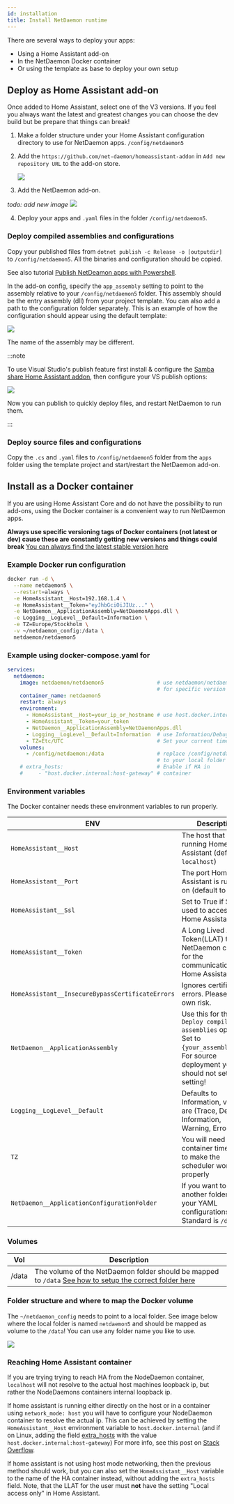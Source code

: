 ```yaml
---
id: installation
title: Install NetDaemon runtime
---
```


There are several ways to deploy your apps:

- Using a Home Assistant add-on
- In the NetDaemon Docker container
- Or using the template as base to deploy your own setup

## Deploy as Home Assistant add-on

Once added to Home Assistant, select one of the V3 versions. If you feel you always want the latest and greatest changes you can choose the dev build but be prepare that things can break!

1. Make a folder structure under your Home Assistant configuration directory to use for NetDaemon apps. `/config/netdaemon5`  
2. Add the `https://github.com/net-daemon/homeassistant-addon` in `Add new repository URL` to the add-on store.

    ![](/img/docs/started/newrepo.png)

3. Add the NetDaemon add-on.

_todo: add new image_
    ![](/img/docs/started/daemon3.png)

4. Deploy your apps and `.yaml` files in the folder `/config/netdaemon5`.

### Deploy compiled assemblies and configurations

Copy your published files from `dotnet publish -c Release -o [outputdir]` to `/config/netdaemon5`. All the binaries and configuration should be copied.

See also tutorial [Publish NetDeamon apps with Powershell](user/tutorials/publish_script.md).

In the add-on config, specify the `app_assembly` setting to point to the assembly relative to your `/config/netdaemon5` folder. This assembly should be the entry assembly (dll) from your project template. You can also add a path to the configuration folder separately. This is an example of how the configuration should appear using the default template:

![](/img/docs/started/daemon_addon_config.png)

The name of the assembly may be different.

:::note

To use Visual Studio's publish feature first install & configure the [Samba share Home Assistant addon](https://github.com/home-assistant/addons/blob/52bafd68185080e9b1a1d6b6c501ab96705d73f9/samba/DOCS.md), then configure your VS publish options:

![](/img/docs/started/vs_publish_config.jpg)

Now you can publish to quickly deploy files, and restart NetDaemon to run them.

:::

### Deploy source files and configurations

Copy the `.cs` and `.yaml` files to `/config/netdaemon5` folder from the `apps` folder using the template project and start/restart the NetDaemon add-on.

## Install as a Docker container

If you are using Home Assistant Core and do not have the possibility to run add-ons, using the Docker container is a convenient way to run NetDaemon apps.

**Always use specific versioning tags of Docker containers (not latest or dev) cause these are constantly getting new versions and things could break** [You can always find the latest stable version here](https://github.com/net-daemon/netdaemon/releases)

### Example Docker run configuration

```bash
docker run -d \
  --name netdaemon5 \
  --restart=always \
  -e HomeAssistant__Host=192.168.1.4 \
  -e HomeAssistant__Token="eyJhbGciOiJIUz..." \
  -e NetDaemon__ApplicationAssembly=NetDaemonApps.dll \
  -e Logging__LogLevel__Default=Information \
  -e TZ=Europe/Stockholm \
  -v ~/netdaemon_config:/data \
  netdaemon/netdaemon5
```

### Example using docker-compose.yaml for

```yaml
services:
  netdaemon:
    image: netdaemon/netdaemon5                 # use netdaemon/netdaemon5:ver 
                                                # for specific version
    container_name: netdaemon5
    restart: always
    environment:
      - HomeAssistant__Host=your_ip_or_hostname # use host.docker.internal if HA in container (see section below)
      - HomeAssistant__Token=your_token
      - NetDaemon__ApplicationAssembly=NetDaemonApps.dll
      - Logging__LogLevel__Default=Information  # use Information/Debug/Trace/Warning/Error
      - TZ=Etc/UTC                              # Set your current timezone
    volumes:
      - /config/netdaemon:/data                 # replace /config/netdaemon 
                                                # to your local folder
    # extra_hosts:                              # Enable if HA in 
    #     - "host.docker.internal:host-gateway" # container
```

### Environment variables

The Docker container needs these environment variables to run properly.

| ENV                                         | Description                                                                                                                                                             |
| ------------------------------------------- | ----------------------------------------------------------------------------------------------------------------------------------------------------------------------- |
| `HomeAssistant__Host`                       | The host that is running Home Assistant (defaults to `localhost`)                                                                                                       |
| `HomeAssistant__Port`                       | The port Home Assistant is running on (default to `8123`)                                                                                                               |
| `HomeAssistant__Ssl`                       | Set to True if SSL is used to access Home Assistant.                                                                                                               |
| `HomeAssistant__Token`                       | A Long Lived Access Token(LLAT) that NetDaemon can use for the communication with Home Assistant.                                                                        |
| `HomeAssistant__InsecureBypassCertificateErrors`                       | Ignores certificate errors. Please use at own risk.                                                                        |
| `NetDaemon__ApplicationAssembly`            | Use this for the `Deploy compiled assemblies` option. Set to `{your_assembly}.dll`. For source deployment you should not set this setting! |
| `Logging__LogLevel__Default`                | Defaults to Information, values are (Trace, Debug, Information, Warning, Error)                                                                                         |
| `TZ`                                        | You will need to set container time zone to make the scheduler work properly                                                                                            |
| `NetDaemon__ApplicationConfigurationFolder` | If you want to select another folder for your YAML configurations. Standard is `/data`                                                                                  |

### Volumes

| Vol   | Description                                                                                                                                                                    |
| ----- | ------------------------------------------------------------------------------------------------------------------------------------------------------------------------------ |
| /data | The volume of the NetDaemon folder should be mapped to `/data` [See how to setup the correct folder here](installation.md#folder-structure-and-where-to-map-the-docker-volume) |

### Folder structure and where to map the Docker volume

The `~/netdaemon_config` needs to point to a local folder. See image below where the local folder is named `netdaemon5` and should be mapped as volume to the `/data`!
You can use any folder name you like to use.

![](/img/docs/installation/folderstructure_v3.png)

### Reaching Home Assistant container

If you are trying trying to reach HA from the NodeDaemon container, `localhost` will not resolve to the actual host machines loopback ip, but rather the NodeDaemons containers internal loopback ip. 

If home assistant is running either directly on the host or in a container using `network_mode: host` you will have to configure your NodeDaemon container to resolve the actual ip.
This can be achieved by setting the `HomeAssistant__Host` environment variable to `host.docker.internal` (and if on Linux, adding the field [extra_hosts](https://docs.docker.com/reference/compose-file/build/#extra_hosts) with the value `host.docker.internal:host-gateway`)
For more info, see this post on [Stack Overflow](https://stackoverflow.com/questions/24319662/from-inside-of-a-docker-container-how-do-i-connect-to-the-localhost-of-the-mach).

If home assistant is not using host mode networking, then the previous method should work, but you can also set the `HomeAssistant__Host` variable to the name of the HA container instead, without adding the `extra_hosts` field.
Note, that the LLAT for the user must **not** have the setting "Local access only" in Home Assistant.
